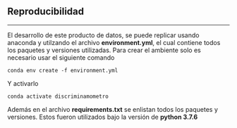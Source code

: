 ## Reproducibilidad
_______________

El desarrollo de este producto de datos, se puede replicar usando anaconda y utilzando el archivo **environment.yml**, el cual contiene todos los paquetes y versiones utilizadas. Para crear el ambiente solo es necesario usar el siguiente comando

```
conda env create -f environment.yml
```
Y activarlo
```
conda activate discriminamometro
```

Además en el archivo **requirements.txt** se enlistan todos los paquetes y versiones. Estos fueron utilizados bajo la versión de **python 3.7.6**

